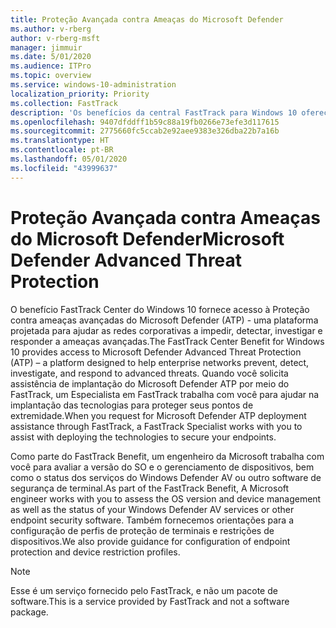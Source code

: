 ```yaml
---
title: Proteção Avançada contra Ameaças do Microsoft Defender
ms.author: v-rberg
author: v-rberg-msft
manager: jimmuir
ms.date: 5/01/2020
ms.audience: ITPro
ms.topic: overview
ms.service: windows-10-administration
localization_priority: Priority
ms.collection: FastTrack
description: 'Os benefícios da central FastTrack para Windows 10 oferecem acesso à proteção avançada contra ameaças (ATP) do Microsoft Defender: um novo serviço projetado para ajudar as redes corporativas a prevenir, detectar, investigar e responder a ameaças avançadas.'
ms.openlocfilehash: 9407dfddff1b59c88a19fb0266e73efe3d117615
ms.sourcegitcommit: 2775660fc5ccab2e92aee9383e326dba22b7a16b
ms.translationtype: HT
ms.contentlocale: pt-BR
ms.lasthandoff: 05/01/2020
ms.locfileid: "43999637"
---
```

# <a name="microsoft-defender-advanced-threat-protection"></a><span data-ttu-id="c1790-103">Proteção Avançada contra Ameaças do Microsoft Defender</span><span class="sxs-lookup"><span data-stu-id="c1790-103">Microsoft Defender Advanced Threat Protection</span></span>

<span data-ttu-id="c1790-104">O benefício FastTrack Center do Windows 10 fornece acesso à Proteção contra ameaças avançadas do Microsoft Defender (ATP) - uma plataforma projetada para ajudar as redes corporativas a impedir, detectar, investigar e responder a ameaças avançadas.</span><span class="sxs-lookup"><span data-stu-id="c1790-104">The FastTrack Center Benefit for Windows 10 provides access to Microsoft Defender Advanced Threat Protection (ATP) – a platform designed to help enterprise networks prevent, detect, investigate, and respond to advanced threats.</span></span> <span data-ttu-id="c1790-105">Quando você solicita assistência de implantação do Microsoft Defender ATP por meio do FastTrack, um Especialista em FastTrack trabalha com você para ajudar na implantação das tecnologias para proteger seus pontos de extremidade.</span><span class="sxs-lookup"><span data-stu-id="c1790-105">When you request for Microsoft Defender ATP deployment assistance through FastTrack, a FastTrack Specialist works with you to assist with deploying the technologies to secure your endpoints.</span></span>

<span data-ttu-id="c1790-106">Como parte do FastTrack Benefit, um engenheiro da Microsoft trabalha com você para avaliar a versão do SO e o gerenciamento de dispositivos, bem como o status dos serviços do Windows Defender AV ou outro software de segurança de terminal.</span><span class="sxs-lookup"><span data-stu-id="c1790-106">As part of the FastTrack Benefit, A Microsoft engineer works with you to assess the OS version and device management as well as the status of your Windows Defender AV services or other endpoint security software.</span></span> <span data-ttu-id="c1790-107">Também fornecemos orientações para a configuração de perfis de proteção de terminais e restrições de dispositivos.</span><span class="sxs-lookup"><span data-stu-id="c1790-107">We also provide guidance for configuration of endpoint protection and device restriction profiles.</span></span>  

> [!NOTE]
> <span data-ttu-id="c1790-108">Esse é um serviço fornecido pelo FastTrack, e não um pacote de software.</span><span class="sxs-lookup"><span data-stu-id="c1790-108">This is a service provided by FastTrack and not a software package.</span></span> 


